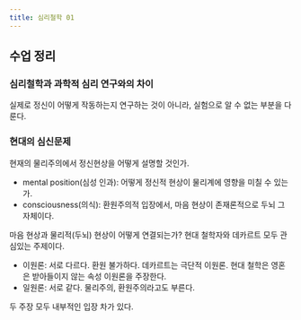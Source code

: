 ```yaml
---
title: 심리철학 01
---
```


## 수업 정리

### 심리철학과 과학적 심리 연구와의 차이

실제로 정신이 어떻게 작동하는지 연구하는 것이 아니라, 실험으로 알 수 없는 부분을 다룬다.

### 현대의 심신문제

현재의 물리주의에서 정신현상을 어떻게 설명할 것인가.

-   mental position(심성 인과): 어떻게 정신적 현상이 물리계에 영향을 미칠 수 있는가.
-   consciousness(의식): 환원주의적 입장에서, 마음 현상이 존재론적으로 두뇌 그 자체이다.

마음 현상과 물리적(두뇌) 현상이 어떻게 연결되는가? 현대 철학자와 데카르트 모두 관심있는 주제이다.

-   이원론: 서로 다르다. 환원 불가하다. 데카르트는 극단적 이원론. 현대 철학은 영혼은 받아들이지 않는 속성 이원론을 주장한다.
-   일원론: 서로 같다. 물리주의, 환원주의라고도 부른다.

두 주장 모두 내부적인 입장 차가 있다.

